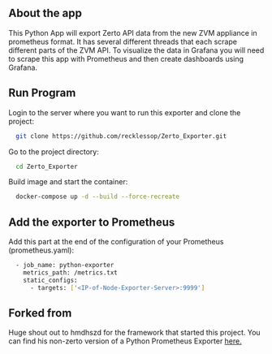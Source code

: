 ## About the app

This Python App will export Zerto API data from the new ZVM appliance in prometheus format. It has several different threads that each scrape different parts of the ZVM API. To visualize the data in Grafana you will need to scrape this app with Prometheus and then create dashboards using Grafana.


## Run Program

Login to the server where you want to run this exporter and clone the project:

```bash
  git clone https://github.com/recklessop/Zerto_Exporter.git
```

Go to the project directory:

```bash
  cd Zerto_Exporter
```

Build image and start the container:

```bash
  docker-compose up -d --build --force-recreate
```



## Add the exporter to Prometheus

Add this part at the end of the configuration of your Prometheus (prometheus.yaml):

```bash
  - job_name: python-exporter
    metrics_path: /metrics.txt
    static_configs:
      - targets: ['<IP-of-Node-Exporter-Server>:9999']
```


## Forked from

Huge shout out to hmdhszd for the framework that started this project. You can find his non-zerto version of a Python Prometheus Exporter [here.](
https://github.com/hmdhszd/Custom_Prometheus_Node_Exporter-in-Python)

